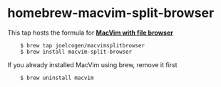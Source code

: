 # homebrew-macvim-split-browser

This tap hosts the formula for [**MacVim with file browser**](https://github.com/alloy/macvim/)

```
    $ brew tap joelcogen/macvimsplitbrowser
    $ brew install macvim-split-browser
```

If you already installed MacVim using brew, remove it first

```
    $ brew uninstall macvim
```